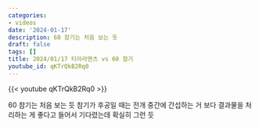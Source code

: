 ```yaml
---
categories:
- videos
date: '2024-01-17'
description: 60 참기는 처음 보는 듯
draft: false
tags: []
title: 2024/01/17 티아라멘츠 vs 60 참기
youtube_id: qKTrQkB2Rq0
---
```



{{< youtube qKTrQkB2Rq0 >}}

60 참기는 처음 보는 듯
참기가 후공일 때는 전개 중간에 간섭하는 거 보다 결과물을 처리하는 게 좋다고 들어서 기다렸는데 확실히 그런 듯